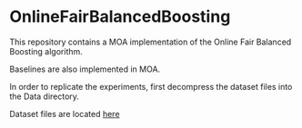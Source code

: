 # OnlineFairBalancedBoosting

This repository contains a MOA implementation of the Online Fair Balanced Boosting algorithm.

Baselines are also implemented in MOA.

In order to replicate the experiments, first decompress the dataset files into the Data directory.

Dataset files are located [here](https://github.com/iosifidisvasileios/OnlineFairBalancedBoosting/tree/master/Data)
